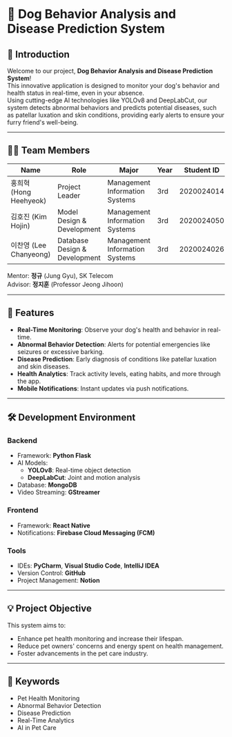 # 🐶 Dog Behavior Analysis and Disease Prediction System

## 📌 Introduction
Welcome to our project, **Dog Behavior Analysis and Disease Prediction System**!  
This innovative application is designed to monitor your dog's behavior and health status in real-time, even in your absence.  
Using cutting-edge AI technologies like YOLOv8 and DeepLabCut, our system detects abnormal behaviors and predicts potential diseases, such as patellar luxation and skin conditions, providing early alerts to ensure your furry friend's well-being.

---

## 👨‍💻 Team Members
| Name       | Role                        | Major                | Year | Student ID   |
|------------|-----------------------------|----------------------|------|--------------|
| 홍희혁 (Hong Heehyeok) | Project Leader             | Management Information Systems | 3rd  | 2020024014   |
| 김호진 (Kim Hojin)    | Model Design & Development | Management Information Systems | 3rd  | 2020024050   |
| 이찬영 (Lee Chanyeong) | Database Design & Development | Management Information Systems | 3rd  | 2020024026   |

Mentor: **정규** (Jung Gyu), SK Telecom  
Advisor: **정지훈** (Professor Jeong Jihoon)

---

## 🚀 Features
- **Real-Time Monitoring**: Observe your dog's health and behavior in real-time.
- **Abnormal Behavior Detection**: Alerts for potential emergencies like seizures or excessive barking.
- **Disease Prediction**: Early diagnosis of conditions like patellar luxation and skin diseases.
- **Health Analytics**: Track activity levels, eating habits, and more through the app.
- **Mobile Notifications**: Instant updates via push notifications.

---

## 🛠 Development Environment

### **Backend**
- Framework: **Python Flask**
- AI Models:
  - **YOLOv8**: Real-time object detection
  - **DeepLabCut**: Joint and motion analysis
- Database: **MongoDB**
- Video Streaming: **GStreamer**

### **Frontend**
- Framework: **React Native**
- Notifications: **Firebase Cloud Messaging (FCM)**

### **Tools**
- IDEs: **PyCharm**, **Visual Studio Code**, **IntelliJ IDEA**
- Version Control: **GitHub**
- Project Management: **Notion**

---

## 💡 Project Objective
This system aims to:
- Enhance pet health monitoring and increase their lifespan.
- Reduce pet owners' concerns and energy spent on health management.
- Foster advancements in the pet care industry.

---

## 🌟 Keywords
- Pet Health Monitoring
- Abnormal Behavior Detection
- Disease Prediction
- Real-Time Analytics
- AI in Pet Care
